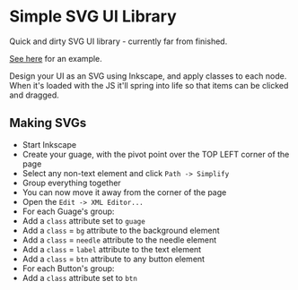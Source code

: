 Simple SVG UI Library
==================

Quick and dirty SVG UI library - currently far from finished.

[See here](http://gfwilliams.github.io/SVGUI/test.html) for an example.

Design your UI as an SVG using Inkscape, and apply classes to each node. When it's loaded with the JS it'll spring into life so that items can be clicked and dragged.

Making SVGs
----------

* Start Inkscape
* Create your guage, with the pivot point over the TOP LEFT corner of the page
* Select any non-text element and click `Path -> Simplify`
* Group everything together
* You can now move it away from the corner of the page
* Open the `Edit -> XML Editor...` 
* For each Guage's group:
 * Add a `class` attribute set to `guage`
 * Add a `class` = `bg` attribute to the background element
 * Add a `class` = `needle` attribute to the needle element
 * Add a `class` = `label` attribute to the text element
 * Add a `class` = `btn` attribute to any button element
* For each Button's group:
 * Add a `class` attribute set to `btn`
